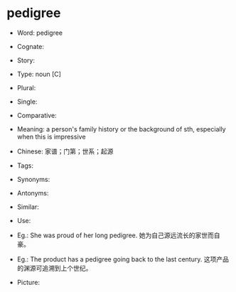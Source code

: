 # pedigree

- Word: pedigree
- Cognate: 
- Story: 

- Type: noun [C]
- Plural: 
- Single: 
- Comparative: 
- Meaning: a person's family history or the background of sth, especially when this is impressive
- Chinese: 家谱；门第；世系；起源
- Tags: 
- Synonyms: 
- Antonyms: 
- Similar: 
- Use: 
- Eg.: She was proud of her long pedigree. 她为自己源远流长的家世而自豪。
- Eg.: The product has a pedigree going back to the last century. 这项产品的渊源可追溯到上个世纪。
- Picture: 

